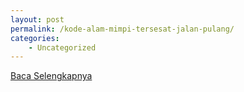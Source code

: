```yaml
---
layout: post
permalink: /kode-alam-mimpi-tersesat-jalan-pulang/
categories:
    - Uncategorized
---
```


[Baca Selengkapnya](/05)